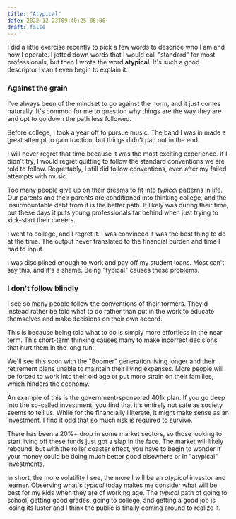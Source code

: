 ```yaml
---
title: "Atypical"
date: 2022-12-23T09:40:25-06:00
draft: false
---
```


I did a little exercise recently to pick a few words to describe who I am and how I operate. I jotted down words that I would call "standard" for most professionals, but then I wrote the word **atypical**. It's such a good descriptor I can't even begin to explain it.

### Against the grain

I've always been of the mindset to go against the norm, and it just comes naturally. It's common for me to question why things are the way they are and opt to go down the path less followed.

Before college, I took a year off to pursue music. The band I was in made a great attempt to gain traction, but things didn't pan out in the end.

I will never regret that time because it was the most exciting experience. If I didn't try, I would regret quitting to follow the standard conventions we are told to follow. Regrettably, I still did follow conventions, even after my failed attempts with music.

Too many people give up on their dreams to fit into _typical_ patterns in life. Our parents and their parents are conditioned into thinking college, and the insurmountable debt from it is the better path. It likely was during their time, but these days it puts young professionals far behind when just trying to kick-start their careers.

I went to college, and I regret it. I was convinced it was the best thing to do at the time. The output never translated to the financial burden and time I had to input.

I was disciplined enough to work and pay off my student loans. Most can't say this, and it's a shame. Being "typical" causes these problems.

### I don't follow blindly

I see so many people follow the conventions of their formers. They'd instead rather be told what to do rather than put in the work to educate themselves and make decisions on their own accord.

This is because being told what to do is simply more effortless in the near term. This short-term thinking causes many to make incorrect decisions that hurt them in the long run.

We'll see this soon with the "Boomer" generation living longer and their retirement plans unable to maintain their living expenses. More people will be forced to work into their old age or put more strain on their families, which hinders the economy.

An example of this is the government-sponsored 401k plan. If you go deep into the so-called investment, you find that it's entirely not safe as society seems to tell us. While for the financially illiterate, it might make sense as an investment, I find it odd that so much risk is required to survive.

There has been a 20%+ drop in some market sectors, so those looking to start living off these funds just got a slap in the face. The market will likely rebound, but with the roller coaster effect, you have to begin to wonder if your money could be doing much better good elsewhere or in "atypical" investments.

In short, the more volatility I see, the more I will be an _atypical_ investor and learner. Observing what's _typical_ today makes me consider what will be best for my kids when they are of working age. The _typical_ path of going to school, getting good grades, going to college, and getting a good job is losing its luster and I think the public is finally coming around to realize it.
